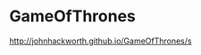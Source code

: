 GameOfThrones
=============

<a href="http://johnhackworth.github.io/GameOfThrones/">http://johnhackworth.github.io/GameOfThrones/s</a>

